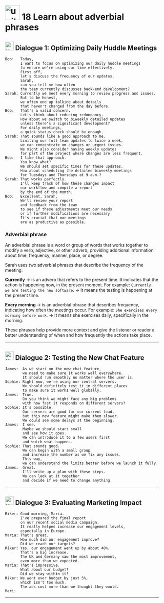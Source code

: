 # <img width="48" height="48" src="https://img.icons8.com/emoji/48/united-kingdom-emoji.png" alt="united-kingdom-emoji"/>  18 Learn about adverbial phrases

## <img width="28" height="28" src="https://img.icons8.com/emoji/28/united-kingdom-emoji.png" alt="united-kingdom-emoji"/> Dialogue 1: Optimizing Daily Huddle Meetings

```
Bob:   Today,
       I want to focus on optimizing our daily huddle meetings
       to ensure we're using our time effectively.
       First off,
       let's discuss the frequency of our updates.
       Sarah,
       can you tell me how often
       the team currently discusses back-end development?
Sarah: Currently we meet every morning to review progress and issues.
       But to be honest,
       we often end up talking about details
       that haven't changed from the day before.
Bob:   That's a valid concern.
       Let's think about reducing redundancy.
       How about we switch to biweekly detailed updates
       unless there's a significant development?
       For daily meetings,
       a quick status check should be enough.
Sarah: That sounds like a good approach to me.
       Limiting our full team updates to twice a week,
       we can concentrate on changes or urgent issues.
       We might also consider having weekly updates
       for part of the project where changes are less frequent.
Bob:   I like that approach.
       You know what?
       We should set specific times for these updates.
       How about scheduling the detailed biweekly meetings
       for Tuesdays and Thursdays at 9 a.m.?
Sarah: That works perfectly.
       I'll keep track of how these changes impact
       our workflow and compile a report
       by the end of the month.
Bob:   Excellent, Sarah.
       We'll review your report
       and feedback from the team
       to see if these adjustments meet our needs
       or if further modifications are necessary.
       It's crucial that our meetings
       are as productive as possible.
```

### Adverbial phrase

An adverbial phrase is a word or group of words that works together to modify a verb, adjective, or other adverb, providing additional information about time, frequency, manner, place, or degree. 

Sarah uses two adverbial phrases that describe the frequency of the meeting:

**Currently** -> is an adverb that refers to the present time. It indicates that the action is happening now, in the present moment. For example: `Currently, we are testing the new software`. -> It means the testing is happening at the present time.

**Every morning** -> is an adverbial phrase that describes frequency, indicating how often the meetings occur. For example: `She exercises every morning before work`. -> It means she exercises daily, specifically in the morning.

These phrases help provide more context and give the listener or reader a better understanding of when and how frequently the actions take place.

---

## <img width="28" height="28" src="https://img.icons8.com/emoji/28/united-kingdom-emoji.png" alt="united-kingdom-emoji"/>  Dialogue 2: Testing the New Chat Feature

```
James:  As we start on the new chat feature,
        we need to make sure it works well everywhere.
        It should run smoothly no matter where the user is.
Sophie: Right now, we're using our central servers.
        We should definitely test it in different places
        to make sure it works well globally.
James:  True.
        Do you think we might face any big problems
        with how fast it responds on different servers?
Sophie: It's possible.
        Our servers are good for our current load,
        but this new feature might make them slower.
        We could see some delays at the beginning.
James:  I see.
        Maybe we should start small
        and see how it goes.
        We can introduce it to a few users first
        and watch what happens.
Sophie: That sounds good.
        We can begin with a small group
        and increase the number as we fix any issues.
        This way,
        we can understand the limits better before we launch it fully.
James:  Great.
        I'll write up a plan with these steps.
        We can look at it together
        and decide if we need to change anything.
```

---


## <img width="28" height="28" src="https://img.icons8.com/emoji/28/united-kingdom-emoji.png" alt="united-kingdom-emoji"/>  Dialogue 3: Evaluating Marketing Impact

```
Riker: Good morning, Maria.
       I've prepared the final report
       on our recent social media campaign.
       It really helped increase our engagement levels,
       especially in Europe.
Maria: That's great.
       How much did our engagement improve?
       Did we reach our targets?
Riker: Yes, our engagement went up by about 40%.
       That's a big increase.
       The UK and Germany saw the most improvement,
       even more than we expected.
Maria: That's impressive.
       What about our budget?
       Did we stay within it?
Riker: We went over budget by just 5%,
       which isn't too much.
       The ads cost more than we thought they would.
Mari:
```


---
